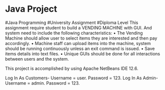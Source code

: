 # Java Project
#Java Programming #University Assignment #Diploma Level
This assignment require student to build a VENDING MACHINE with GUI. And system need to include the following characteristics: 
 • The Vending Machine should allow user to select items they are interested and then pay accordingly.
 • Machine staff can upload items into the machine, system should be running continuously unless an exit command is issued.
 • Save items details into text files. 
 • Unique GUIs should be done for all interactions between users and the system.
 
This project is accomplished by using Apache NetBeans IDE 12.6.

Log In As Customers- Username = user. Password = 123.
Log In As Admin- Username = admin. Password = 123.
